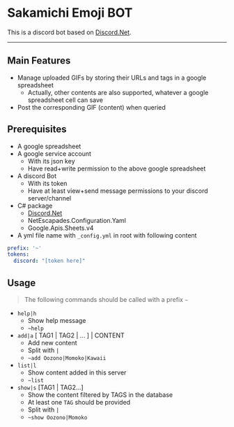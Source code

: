 # Sakamichi Emoji BOT

This is a discord bot based on [Discord.Net](https://github.com/discord-net/Discord.Net).

---

## Main Features

- Manage uploaded GIFs by storing their URLs and tags in a google spreadsheet
  - Actually, other contents are also supported, whatever a google spreadsheet cell can save
- Post the corresponding GIF (content) when queried

## Prerequisites

- A google spreadsheet
- A google service account
  - With its json key
  - Have read+write permission to the above google spreadsheet
- A discord Bot
  - With its token
  - Have at least view+send message permissions to your discord server/channel
- C# package
  - [Discord.Net](https://github.com/discord-net/Discord.Net)
  - NetEscapades.Configuration.Yaml
  - Google.Apis.Sheets.v4
- A yml file name with `_config.yml` in root with following content

``` yml
prefix: '~'
tokens:
  discord: "[token here]"
```

## Usage

> The following commands should be called with a prefix `~`

- `help|h`
  - Show help message
  - `~help`
- `add|a` [ TAG1 | TAG2 | ... ] | CONTENT
  - Add new content
  - Split with `|`
  - `~add Oozono|Momoko|Kawaii`
- `list|l`
  - Show content added in this server
  - `~list`
- `show|s` [TAG1 | TAG2...]
  - Show the content filtered by TAGS in the database
  - At least one `TAG` should be provided
  - Split with `|`
  - `~show Oozono|Momoko`
